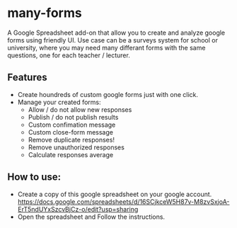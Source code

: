 # many-forms
A Google Spreadsheet add-on that allow you to create and analyze google forms using friendly UI. Use case can be a surveys system for school or university, where you may need many differant forms with the same questions, one for each teacher / lecturer.

## Features
* Create houndreds of custom google forms just with one click.
* Manage your created forms: 
  * Allow / do not allow new responses
  * Publish / do not publish results
  * Custom confimation message
  * Custom close-form message
  * Remove duplicate responses!
  * Remove unauthorized responses
  * Calculate responses average
  
## How to use:
* Create a copy of this google spreadsheet on your google account. https://docs.google.com/spreadsheets/d/16SCjkceW5H87v-M8zvSxjoA-ErT5ndUYxSzcvBjCz-o/edit?usp=sharing
* Open the spreadsheet and Follow the instructions.

